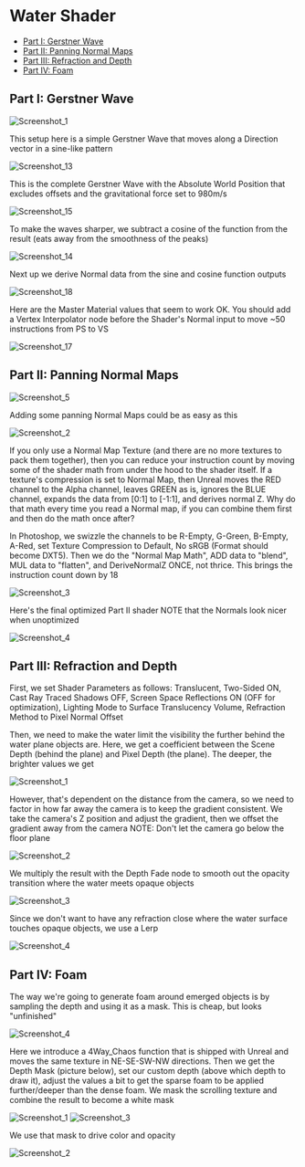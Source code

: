 # Water Shader

- [Part I: Gerstner Wave](#part-i-gerstner-wave)
- [Part II: Panning Normal Maps](#part-ii-panning-normal-maps)
- [Part III: Refraction and Depth](#part-iii-refraction-and-depth)
- [Part IV: Foam](#part-iv-foam)

## Part I: Gerstner Wave

![Screenshot_1](https://github.com/moskalentarium/AdvancedMaterials/assets/36862146/1c7e4bf6-205d-4579-88ab-0fb57f00adcb)

This setup here is a simple Gerstner Wave that moves along a Direction vector in a sine-like pattern

![Screenshot_13](https://github.com/moskalentarium/AdvancedMaterials/assets/36862146/6a3ff8d1-4940-4723-962d-dc45ac6e2722)

This is the complete Gerstner Wave with the Absolute World Position that excludes offsets and the gravitational force set to 980m/s

![Screenshot_15](https://github.com/moskalentarium/AdvancedMaterials/assets/36862146/1fa60acb-63e1-47f4-90c7-09babad9b0eb)

To make the waves sharper, we subtract a cosine of the function from the result (eats away from the smoothness of the peaks)

![Screenshot_14](https://github.com/moskalentarium/AdvancedMaterials/assets/36862146/fde71515-3edd-470a-917d-7d43dcac9b0c)

Next up we derive Normal data from the sine and cosine function outputs

![Screenshot_18](https://github.com/moskalentarium/AdvancedMaterials/assets/36862146/7b3e0d96-1c4b-43f4-813b-f2fa7fec09f7)

Here are the Master Material values that seem to work OK. You should add a Vertex Interpolator node before the Shader's Normal input to move ~50 instructions from PS to VS

![Screenshot_17](https://github.com/moskalentarium/AdvancedMaterials/assets/36862146/37b71684-3a1b-4245-84a0-c1e0e3e94b02)

## Part II: Panning Normal Maps

![Screenshot_5](https://github.com/moskalentarium/AdvancedMaterials/assets/36862146/e6c897cf-2d91-4aca-a545-43a9f1531697)

Adding some panning Normal Maps could be as easy as this

![Screenshot_2](https://github.com/moskalentarium/AdvancedMaterials/assets/36862146/3698c8ef-6a77-4fc5-8109-c6f34e218ff4)

If you only use a Normal Map Texture (and there are no more textures to pack them together), then you can reduce your instruction count by moving some of the shader math from under the hood to the shader itself. If a texture's compression is set to Normal Map, then Unreal moves the RED channel to the Alpha channel, leaves GREEN as is, ignores the BLUE channel, expands the data from [0:1] to [-1:1], and derives normal Z. Why do that math every time you read a Normal map, if you can combine them first and then do the math once after?

In Photoshop, we swizzle the channels to be R-Empty, G-Green, B-Empty, A-Red, set Texture Compression to Default, No sRGB (Format should become DXT5). Then we do the "Normal Map Math", ADD data to "blend", MUL data to "flatten", and DeriveNormalZ ONCE, not thrice. This brings the instruction count down by 18

![Screenshot_3](https://github.com/moskalentarium/AdvancedMaterials/assets/36862146/055987d6-c3c2-4753-aa72-bd2dbc82d8c9)

Here's the final optimized Part II shader
NOTE that the Normals look nicer when unoptimized

![Screenshot_4](https://github.com/moskalentarium/AdvancedMaterials/assets/36862146/4914243e-dec3-4071-84bb-53c1f89e968b)

## Part III: Refraction and Depth

First, we set Shader Parameters as follows: Translucent, Two-Sided ON, Cast Ray Traced Shadows OFF, Screen Space Reflections ON (OFF for optimization), Lighting Mode to Surface Translucency Volume, Refraction Method to Pixel Normal Offset

Then, we need to make the water limit the visibility the further behind the water plane objects are. Here, we get a coefficient between the Scene Depth (behind the plane) and Pixel Depth (the plane). The deeper, the brighter values we get

![Screenshot_1](https://github.com/moskalentarium/AdvancedMaterials/assets/36862146/410d22e8-d7fb-4a45-8ec4-8fba61b8218e)

However, that's dependent on the distance from the camera, so we need to factor in how far away the camera is to keep the gradient consistent. We take the camera's Z position and adjust the gradient, then we offset the gradient away from the camera
NOTE: Don't let the camera go below the floor plane

![Screenshot_2](https://github.com/moskalentarium/AdvancedMaterials/assets/36862146/474bad0d-0f5d-48d5-b28b-c43c58556a40)

We multiply the result with the Depth Fade node to smooth out the opacity transition where the water meets opaque objects

![Screenshot_3](https://github.com/moskalentarium/AdvancedMaterials/assets/36862146/0701752d-c1c4-40ad-88dd-3fe704dd0e93)

Since we don't want to have any refraction close where the water surface touches opaque objects, we use a Lerp

![Screenshot_4](https://github.com/moskalentarium/AdvancedMaterials/assets/36862146/b532f4fe-b500-433e-b40e-b2e8f6e5bd3d)

## Part IV: Foam

The way we're going to generate foam around emerged objects is by sampling the depth and using it as a mask. This is cheap, but looks "unfinished"

![Screenshot_4](https://github.com/moskalentarium/AdvancedMaterials/assets/36862146/c55d071e-4cc7-48ea-8d6b-edc1251ee9f1)

Here we introduce a 4Way_Chaos function that is shipped with Unreal and moves the same texture in NE-SE-SW-NW directions. Then we get the Depth Mask (picture below), set our custom depth (above which depth to draw it), adjust the values a bit to get the sparse foam to be applied further/deeper than the dense foam. We mask the scrolling texture and combine the result to become a white mask

![Screenshot_1](https://github.com/moskalentarium/AdvancedMaterials/assets/36862146/98a33c62-4763-417c-a56a-81cad4cffdb5)
![Screenshot_3](https://github.com/moskalentarium/AdvancedMaterials/assets/36862146/983913e8-dd2c-4190-a547-0e00969d9804)

We use that mask to drive color and opacity

![Screenshot_2](https://github.com/moskalentarium/AdvancedMaterials/assets/36862146/d0b18288-5bc8-44de-a539-23ab12ca3ab1)
